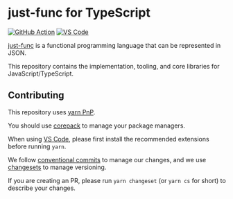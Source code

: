 # just-func for TypeScript

[![GitHub Action][github-release]][github-action-url]
[![VS Code][vscode-image]][vscode-url]

[just-func] is a functional programming language that can be represented in JSON.

This repository contains the implementation, tooling, and core libraries for JavaScript/TypeScript.

## Contributing

This repository uses [yarn PnP].

You should use [corepack] to manage your package managers.

When using [VS Code][vscode-url],
please first install the recommended extensions before running `yarn`.

We follow [conventional commits] to manage our changes,
and we use [changesets] to manage versioning.

If you are creating an PR,
please run `yarn changeset` (or `yarn cs` for short) to describe your changes.

[changesets]: https://github.com/changesets/changesets
[conventional commits]: https://www.conventionalcommits.org/en/v1.0.0/
[corepack]: https://nodejs.org/api/corepack.html
[just-func]: https://github.com/justland/just-func
[vscode-image]: https://img.shields.io/badge/vscode-ready-green.svg
[vscode-url]: https://code.visualstudio.com/
[yarn PnP]: https://yarnpkg.com/features/pnp
[github-release]: https://github.com/justland/just-func-typescript/workflows/release/badge.svg
[github-action-url]: https://github.com/justland/just-func-typescript/actions
